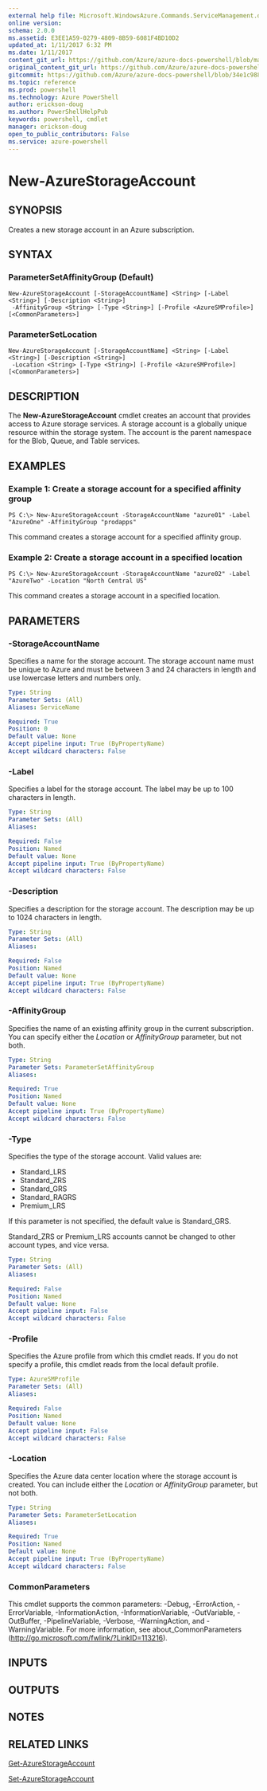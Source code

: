 ```yaml
---
external help file: Microsoft.WindowsAzure.Commands.ServiceManagement.dll-Help.xml
online version: 
schema: 2.0.0
ms.assetid: E3EE1A59-0279-4809-8B59-6081F4BD10D2
updated_at: 1/11/2017 6:32 PM
ms.date: 1/11/2017
content_git_url: https://github.com/Azure/azure-docs-powershell/blob/master/azureps-cmdlets-docs/ServiceManagement/Azure.Service/v3.0.0/New-AzureStorageAccount.md
original_content_git_url: https://github.com/Azure/azure-docs-powershell/blob/master/azureps-cmdlets-docs/ServiceManagement/Azure.Service/v3.0.0/New-AzureStorageAccount.md
gitcommit: https://github.com/Azure/azure-docs-powershell/blob/34e1c9880d0370f1dd5f83ea8d5ee7f59cb5e559/azureps-cmdlets-docs/ServiceManagement/Azure.Service/v3.0.0/New-AzureStorageAccount.md
ms.topic: reference
ms.prod: powershell
ms.technology: Azure PowerShell
author: erickson-doug
ms.author: PowerShellHelpPub
keywords: powershell, cmdlet
manager: erickson-doug
open_to_public_contributors: False
ms.service: azure-powershell
---
```


# New-AzureStorageAccount

## SYNOPSIS
Creates a new storage account in an Azure subscription.

## SYNTAX

### ParameterSetAffinityGroup (Default)
```
New-AzureStorageAccount [-StorageAccountName] <String> [-Label <String>] [-Description <String>]
 -AffinityGroup <String> [-Type <String>] [-Profile <AzureSMProfile>] [<CommonParameters>]
```

### ParameterSetLocation
```
New-AzureStorageAccount [-StorageAccountName] <String> [-Label <String>] [-Description <String>]
 -Location <String> [-Type <String>] [-Profile <AzureSMProfile>] [<CommonParameters>]
```

## DESCRIPTION
The **New-AzureStorageAccount** cmdlet creates an account that provides access to Azure storage services.
A storage account is a globally unique resource within the storage system.
The account is the parent namespace for the Blob, Queue, and Table services.

## EXAMPLES

### Example 1: Create a storage account for a specified affinity group
```
PS C:\> New-AzureStorageAccount -StorageAccountName "azure01" -Label "AzureOne" -AffinityGroup "prodapps"
```

This command creates a storage account for a specified affinity group.

### Example 2: Create a storage account in a specified location
```
PS C:\> New-AzureStorageAccount -StorageAccountName "azure02" -Label "AzureTwo" -Location "North Central US"
```

This command creates a storage account in a specified location.

## PARAMETERS

### -StorageAccountName
Specifies a name for the storage account.
The storage account name must be unique to Azure and must be between 3 and 24 characters in length and use lowercase letters and numbers only.

```yaml
Type: String
Parameter Sets: (All)
Aliases: ServiceName

Required: True
Position: 0
Default value: None
Accept pipeline input: True (ByPropertyName)
Accept wildcard characters: False
```

### -Label
Specifies a label for the storage account.
The label may be up to 100 characters in length.

```yaml
Type: String
Parameter Sets: (All)
Aliases: 

Required: False
Position: Named
Default value: None
Accept pipeline input: True (ByPropertyName)
Accept wildcard characters: False
```

### -Description
Specifies a description for the storage account.
The description may be up to 1024 characters in length.

```yaml
Type: String
Parameter Sets: (All)
Aliases: 

Required: False
Position: Named
Default value: None
Accept pipeline input: True (ByPropertyName)
Accept wildcard characters: False
```

### -AffinityGroup
Specifies the name of an existing affinity group in the current subscription.
You can specify either the *Location* or *AffinityGroup* parameter, but not both.

```yaml
Type: String
Parameter Sets: ParameterSetAffinityGroup
Aliases: 

Required: True
Position: Named
Default value: None
Accept pipeline input: True (ByPropertyName)
Accept wildcard characters: False
```

### -Type
Specifies the type of the storage account.
Valid values are:

- Standard_LRS
- Standard_ZRS
- Standard_GRS
- Standard_RAGRS
- Premium_LRS

If this parameter is not specified, the default value is Standard_GRS.

Standard_ZRS or Premium_LRS accounts cannot be changed to other account types, and vice versa.

```yaml
Type: String
Parameter Sets: (All)
Aliases: 

Required: False
Position: Named
Default value: None
Accept pipeline input: False
Accept wildcard characters: False
```

### -Profile
Specifies the Azure profile from which this cmdlet reads.
If you do not specify a profile, this cmdlet reads from the local default profile.

```yaml
Type: AzureSMProfile
Parameter Sets: (All)
Aliases: 

Required: False
Position: Named
Default value: None
Accept pipeline input: False
Accept wildcard characters: False
```

### -Location
Specifies the Azure data center location where the storage account is created.
You can include either the *Location* or *AffinityGroup* parameter, but not both.

```yaml
Type: String
Parameter Sets: ParameterSetLocation
Aliases: 

Required: True
Position: Named
Default value: None
Accept pipeline input: True (ByPropertyName)
Accept wildcard characters: False
```

### CommonParameters
This cmdlet supports the common parameters: -Debug, -ErrorAction, -ErrorVariable, -InformationAction, -InformationVariable, -OutVariable, -OutBuffer, -PipelineVariable, -Verbose, -WarningAction, and -WarningVariable. For more information, see about_CommonParameters (http://go.microsoft.com/fwlink/?LinkID=113216).

## INPUTS

## OUTPUTS

## NOTES

## RELATED LINKS

[Get-AzureStorageAccount](xref:ServiceManagement/Azure.Service/v3.0.0/Get-AzureStorageAccount.md)

[Set-AzureStorageAccount](xref:ServiceManagement/Azure.Service/v3.0.0/Set-AzureStorageAccount.md)


